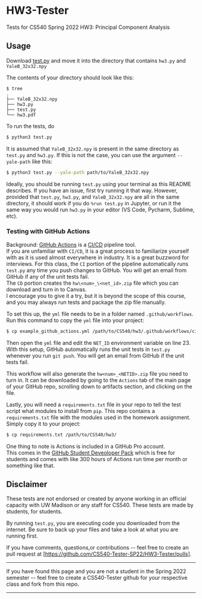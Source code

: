 # HW3-Tester

Tests for CS540 Spring 2022 HW3: Principal Component Analysis 

## Usage

Download [test.py](test.py) and move it into the directory that contains `hw3.py` and `YaleB_32x32.npy`

The contents of your directory should look like this:

```shell
$ tree
.
├── YaleB_32x32.npy
├── hw3.py
├── test.py
└── hw3.pdf
```

To run the tests, do

```python
$ python3 test.py
```

It is assumed that `YaleB_32x32.npy` is present in the same directory as `test.py` and `hw3.py`. 
If this is not the case, you can use the argument `--yale-path` like this:

```bash
$ python3 test.py --yale-path path/to/YaleB_32x32.npy
```

Ideally, you should be running `test.py` using your terminal as this README describes. 
If you have an issue, first try running it that way. 
However, provided that `test.py`, `hw3.py`, and `YaleB_32x32.npy` are all in the same directory, it should work if you do `%run test.py` in Jupyter, or run it the same way you would run `hw3.py` in your editor (VS Code, Pycharm, Sublime, etc).

### Testing with GitHub Actions

Background: [GitHub Actions](https://github.com/features/actions) is a [CI/CD](https://www.atlassian.com/continuous-delivery/principles/continuous-integration-vs-delivery-vs-deployment) pipeline tool.  
If you are unfamiliar with `CI/CD`, it is a great process to familiarize yourself with as it is used almost everywhere in industry.  It is a great buzzword for interviews.  For this class, the `CI` portion of the pipeline automatically runs `test.py` any time you push changes to GitHub.  You will get an email from GitHub if any of the unit tests fail.  
The `CD` portion creates the `hw\<num>_\<net_id>.zip` file which you can download and turn in to Canvas.  
I encourage you to give it a try, but it is beyond the scope of this course, and you may always run tests and package the zip file manually.

To set this up, the `yml` file needs to be in a folder named `.github/workflows`. 
Run this command to copy the `yml` file into your project:

```bash
$ cp example_github_actions.yml /path/to/CS540/hw3/.github/workflows/ci.yml
```

Then open the `yml` file and edit the `NET_ID` environment variable on line 23. 
With this setup, GitHub automatically runs the unit tests in `test.py` whenever you run `git push`. 
You will get an email from GitHub if the unit tests fail.  

This workflow will also generate the `hw<num>_<NETID>.zip` file you need to turn in.  It can be downloaded by going to the `Actions` tab of the main page of your GitHub repo, scrolling down to artifacts section, and clicking on the file.

Lastly, you will need a `requirements.txt` file in your repo to tell the test script what modules to install from `pip`. 
This repo contains a `requirements.txt` file with the modules used in the homework assignment.  Simply copy it to your project:

```bash
$ cp requirements.txt /path/to/CS540/hw3/
```

One thing to note is Actions is included in a GitHub Pro account.  
This comes in the [GitHub Student Deveoloper Pack](https://education.github.com/pack) which is free for students and comes with like 300 hours of Actions run time per month or something like that.

## Disclaimer

These tests are not endorsed or created by anyone working in an official capacity with UW Madison or any staff for CS540. These tests are made by students, for students.

By running `test.py`, you are executing code you downloaded from the internet. 
Be sure to back up your files and take a look at what you are running first.

If you have comments, questions,or contributions -- feel free to create an pull request at [https://github.com/CS540-Tester-SP22/HW3-Tester/pulls]. 

*** 
If you have found this page and you are not a student in the Spring 2022 semester -- feel free to create a CS540-Tester github for your respective class and fork from this repo. 
***
